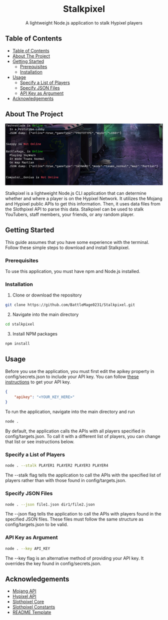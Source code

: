<!-- 
This README was created based on a template found at https://github.com/othneildrew/Best-README-Template
Full credit for this template goes to othneildrew and contributors.
-->

<br />
<p align="center">
  <h1 align="center">Stalkpixel</h3>
  <p align="center">
    A lightweight Node.js application to stalk Hypixel players
    <br />
  </p>
</p>



<!-- TABLE OF CONTENTS -->
## Table of Contents

- [Table of Contents](#table-of-contents)
- [About The Project](#about-the-project)
- [Getting Started](#getting-started)
  - [Prerequisites](#prerequisites)
  - [Installation](#installation)
- [Usage](#usage)
  - [Specify a List of Players](#specify-a-list-of-players)
  - [Specify JSON Files](#specify-json-files)
  - [API Key as Argument](#api-key-as-argument)
- [Acknowledgements](#acknowledgements)



<!-- ABOUT THE PROJECT -->
## About The Project

![product-screenshot](assets/Capture.PNG)

Stalkpixel is a lightweight Node.js CLI application that can determine whether and where a player is on the Hypixel Network. It utilizes the Mojang and Hypixel public APIs to get this information. Then, it uses data files from the Slothpixel API to parse this data. Stalkpixel can be used to stalk YouTubers, staff members, your friends, or any random player.

<!-- GETTING STARTED -->
## Getting Started

This guide assumes that you have some experience with the terminal. Follow these simple steps to download and install Stalkpixel.

### Prerequisites

To use this application, you must have npm and Node.js installed.

### Installation
 
1. Clone or download the repository
```sh
git clone https://github.com/BattleMage0231/Stalkpixel.git
```
2. Navigate into the main directory
```sh
cd stalkpixel
```
3. Install NPM packages
```sh
npm install
```



<!-- USAGE EXAMPLES -->
## Usage

Before you use the application, you must first edit the apikey property in config/secrets.json to include your API key. You can follow [these instructions](https://github.com/HypixelDev/PublicAPI/blob/master/README.md#obtaining-an-api-key) to get your API key.
```json
{
    "apikey": "<YOUR_KEY_HERE>"
}
```

To run the application, navigate into the main directory and run
```sh
node .
```

By default, the application calls the APIs with all players specified in config/targets.json. To call it with a different list of players, you can change that list or see instructions below.

### Specify a List of Players
```sh
node . --stalk PLAYER1 PLAYER2 PLAYER3 PLAYER4
```

The --stalk flag tells the application to call the APIs with the specified list of players rather than with those found in config/targets.json.

### Specify JSON Files
```sh
node . --json file1.json dir1/file2.json
```

The --json flag tells the application to call the APIs with players found in the specified JSON files. These files must follow the same structure as config/targets.json to be valid.

### API Key as Argument
```sh
node . --key API_KEY
```

The --key flag is an alternative method of providing your API key. It overrides the key found in config/secrets.json.


<!-- ACKNOWLEDGEMENTS -->
## Acknowledgements
* [Mojang API](https://wiki.vg/Mojang_API)
* [Hypixel API](https://github.com/HypixelDev/PublicAPI)
* [Slothpixel Core](https://github.com/slothpixel/core)
* [Slothpixel Constants](https://github.com/slothpixel/hypixelconstants)
* [README Template](https://github.com/othneildrew/Best-README-Template)